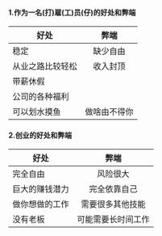 #### 1.作为一名(打)雇(工)员(仔)的好处和弊端
| 好处           | 弊端                |
| ------------- |:----------------------:|
| 稳定  | 缺少自由 |
| 从业之路比较轻松        | 收入封顶                 |
| 带薪休假          |                 |
| 公司的各种福利      |                  |
| 可以划水摸鱼     |      做啥由不得你            |

#### 2.创业的好处和弊端
| 好处           | 弊端                |
| ------------- |:----------------------:|
| 完全自由| 风险很大 |
| 巨大的赚钱潜力        | 完全依靠自己                 |
| 做你想做的工作          |    需要很多其他技能             |
| 没有老板      |         可能需要长时间工作   |
